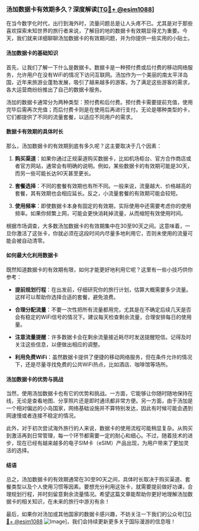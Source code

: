 ### 汤加数据卡有效期多久？深度解读[[TG💪+ @esim1088](https://t.me/s/esim1088)]

在当今数字化时代，出行到海外时，流量问题总是让人头疼不已。尤其是对于那些喜欢探索未知世界的旅行者来说，了解目的地的数据卡有效期显得尤为重要。今天，我们就来详细聊聊汤加数据卡的有效期问题，并为你提供一些实用的小贴士。

#### 汤加数据卡的基础知识

首先，让我们了解一下什么是数据卡。数据卡是一种预付费或后付费的移动网络服务，允许用户在没有WiFi的情况下访问互联网。汤加作为一个美丽的南太平洋岛国，近年来旅游业蓬勃发展，吸引了越来越多的游客。为了满足这些游客的需求，各大运营商纷纷推出了自己的数据卡服务。

汤加的数据卡通常分为两种类型：预付费和后付费。预付费卡需要提前充值，使用完毕后需再次充值；而后付费卡则是在使用后再进行支付。无论是哪种类型的卡，它们都提供了不同的流量套餐，以适应不同用户的需求。

#### 数据卡有效期的具体时长

那么，汤加数据卡的有效期到底有多久呢？这主要取决于几个因素：

1. **购买渠道**：如果你通过正规渠道购买数据卡，比如机场柜台、官方合作商店或者官方网站，通常会有明确的说明。例如，某些数据卡的有效期可能是30天，而另一些可能长达90天甚至更长。

2. **套餐选择**：不同的套餐有效期也有所不同。一般来说，流量越大、价格越高的套餐，其有效期也会相应延长。反之，小流量套餐的有效期可能会较短。

3. **使用频率**：即使数据卡本身有固定的有效期，实际使用中还需要考虑你的使用频率。如果你频繁上网，可能会更快消耗掉流量，从而缩短有效使用时间。

根据市场调查，大多数汤加数据卡的有效期集中在30至90天之间。这意味着，一旦你激活了这张卡，你就必须在这段时间内尽量多地利用它，否则未使用的流量可能会被自动清零。

#### 如何最大化利用数据卡

既然知道数据卡的有效期有限，如何才能更好地利用它呢？这里有一些小技巧供你参考：

- **提前规划行程**：在出发前，仔细研究你的旅行计划，估算大概需要多少流量。这样可以帮助你选择合适的套餐，避免浪费。

- **合理分配流量**：不要一次性把所有流量都用完，尤其是在不确定后续几天是否会有稳定的WiFi信号的情况下。建议每天检查剩余流量，合理安排每日的使用量。

- **注意流量提醒**：许多数据卡会在剩余流量接近耗尽时发送提醒短信。记得及时关注这些信息，以便做出相应的调整。

- **利用免费WiFi**：虽然数据卡提供了便捷的移动网络服务，但在条件允许的情况下，还是尽量寻找免费的公共WiFi热点，比如酒店、咖啡馆等场所。

#### 汤加数据卡的优势与挑战

当然，使用汤加数据卡也有它的优势和挑战。一方面，它能够让你随时随地保持在线，无论是查看地图、分享照片还是即时通讯都非常方便。另一方面，由于汤加是一个相对偏远的小岛国家，网络基础设施并不算特别发达，因此有时候可能会遇到网速慢或者连接不稳定的情况。

此外，对于初次尝试海外旅行的人来说，数据卡的使用流程可能稍显复杂。从购买到激活再到日常管理，每一个环节都需要一定的耐心和细心。不过，随着技术的进步，现在已经有越来越多的电子SIM卡（eSIM）产品出现，为用户带来了更加灵活的选择。

#### 结语

总之，汤加数据卡的有效期通常在30至90天之间，具体时长取决于购买渠道、套餐类型以及个人使用习惯等因素。要想充分利用这张卡，就需要提前做好功课，合理规划行程，并时刻留意剩余流量情况。希望这篇文章能帮助你更好地理解汤加数据卡的相关知识，在未来的旅行中游刃有余！

最后，如果你对汤加或其他国家的数据卡感兴趣，不妨关注一下我们的公众号[[TG💪+ @esim1088](https://t.me/s/esim1088) ![Image](https://i.postimg.cc/4NQfJmqS/Snipaste-2025-05-13-00-14-12.png)]，我们会持续更新更多关于国际漫游的信息哦！